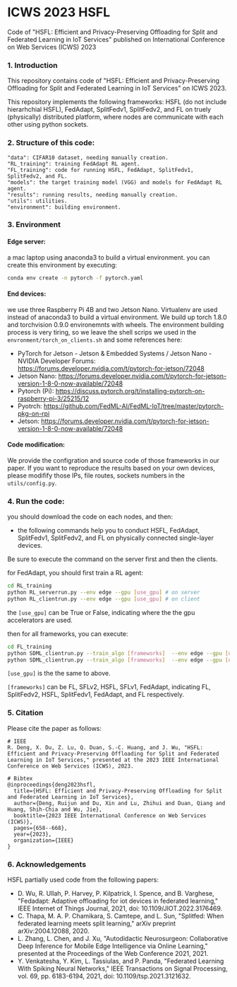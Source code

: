 # ICWS 2023 HSFL
Code of "HSFL: Efficient and Privacy-Preserving Offloading for Split and Federated Learning in IoT Services" published on International Conference on Web Services (ICWS) 2023


### 1. Introduction
This repository contains code of "HSFL: Efficient and Privacy-Preserving Offloading for Split and Federated Learning in IoT Services" on ICWS 2023.

This repository implements the following frameworks: HSFL (do not include hierarhchial HSFL), FedAdapt, SplitFedv1, SplitFedv2, and FL on truely (physically) distributed platform, where nodes are communicate with each other using python sockets.


### 2. Structure of this code:
```
"data": CIFAR10 dataset, needing manually creation.
"RL_training": training FedAdapt RL agent.
"FL_training": code for running HSFL, FedAdapt, SplitFedv1, SplitFedv2, and FL.
"models": the target training model (VGG) and models for FedAdapt RL agent.
"results": running results, needing manually creation.
"utils": utilities.
"environment": building environment.
```

### 3. Environment
#### Edge server:
a mac laptop using anaconda3 to build a virtual environment.
you can create this environment by executing:
```bash
conda env create -n pytorch -f pytorch.yaml
```
#### End devices:
we use three Raspberry Pi 4B and two Jetson Nano.
Virtualenv are used instead of anaconda3 to build a virtual environment.
We build up torch 1.8.0 and torchvision 0.9.0 environemnts with wheels.
The environment building process is very tiring, so we leave the shell scrips we used in the `envronment/torch_on_clients.sh` and some references here:
* PyTorch for Jetson - Jetson & Embedded Systems / Jetson Nano - NVIDIA Developer Forums: https://forums.developer.nvidia.com/t/pytorch-for-jetson/72048
* Jetson Nano: https://forums.developer.nvidia.com/t/pytorch-for-jetson-version-1-8-0-now-available/72048
* Pytorch (Pi): https://discuss.pytorch.org/t/installing-pytorch-on-raspberry-pi-3/25215/12
* Pyotrch: https://github.com/FedML-AI/FedML-IoT/tree/master/pytorch-pkg-on-rpi
* Jetson: https://forums.developer.nvidia.com/t/pytorch-for-jetson-version-1-8-0-now-available/72048

#### Code modification:
We provide the configration and source code of those frameworks in our paper. If you want to reproduce the results based on your own devices, please modifify those IPs, file routes, sockets numbers in the `utils/config.py`.

### 4. Run the code:
you should download the code on each nodes, and then:

* the following commands help you to conduct HSFL, FedAdapt, SplitFedv1, SplitFedv2, and FL on physically connected single-layer devices.

Be sure to execute the command on the server first and then the clients.

for FedAdapt, you should first train a RL agent:
```bash
cd RL_training
python RL_serverrun.py --env edge --gpu [use_gpu] # on server
python RL_clientrun.py --env edge --gpu [use_gpu] # on client
```
the `[use_gpu]` can be True or False, indicating where the the gpu accelerators are used.

then for all frameworks, you can execute:
```bash
cd FL_training
python SDML_clientrun.py --train_algo [frameworks]  --env edge --gpu [use_gpu] # on server
python SDML_clientrun.py --train_algo [frameworks]  --env edge --gpu [use_gpu] # on client
```
`[use_gpu]` is the the same to above.

`[frameworks]` can be FL, SFLv2, HSFL, SFLv1, FedAdapt, indicating FL, SplitFedv2, HSFL, SplitFedv1, FedAdapt, and FL respectively.


### 5. Citation

Please cite the paper as follows: 

```
# IEEE
R. Deng, X. Du, Z. Lu, Q. Duan, S.-C. Huang, and J. Wu, "HSFL: Efficient and Privacy-Preserving Offloading for Split and Federated Learning in IoT Services," presented at the 2023 IEEE International Conference on Web Services (ICWS), 2023.

# Bibtex
@inproceedings{deng2023hsfl,
  title={HSFL: Efficient and Privacy-Preserving Offloading for Split and Federated Learning in IoT Services},
  author={Deng, Ruijun and Du, Xin and Lu, Zhihui and Duan, Qiang and Huang, Shih-Chia and Wu, Jie},
  booktitle={2023 IEEE International Conference on Web Services (ICWS)},
  pages={658--668},
  year={2023},
  organization={IEEE}
}
```

### 6. Acknowledgements
HSFL partially used code from the following papers:
* D. Wu, R. Ullah, P. Harvey, P. Kilpatrick, I. Spence, and B. Varghese, "Fedadapt: Adaptive offloading for iot devices in federated learning," IEEE Internet of Things Journal, 2021, doi: 10.1109/JIOT.2022.3176469.
* C. Thapa, M. A. P. Chamikara, S. Camtepe, and L. Sun, "Splitfed: When federated learning meets split learning," arXiv preprint arXiv:2004.12088, 2020.
* L. Zhang, L. Chen, and J. Xu, "Autodidactic Neurosurgeon: Collaborative Deep Inference for Mobile Edge Intelligence via Online Learning," presented at the Proceedings of the Web Conference 2021, 2021.
* Y. Venkatesha, Y. Kim, L. Tassiulas, and P. Panda, "Federated Learning With Spiking Neural Networks," IEEE Transactions on Signal Processing, vol. 69, pp. 6183-6194, 2021, doi: 10.1109/tsp.2021.3121632.

